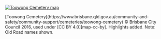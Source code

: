 
[![Toowong Cemetery map](../assets/toowong-cemetery-map.png)][map]
<figcaption>[Toowong Cemetery](https://www.brisbane.qld.gov.au/community-and-safety/community-support/cemeteries/toowong-cemetery) © Brisbane City Council 2016, used under [CC BY 4.0][map-cc-by]. Highlights added. Note: Old Road names shown.</figcaption>

<!-- Links -->
[map]: ../assets/toowong-cemetery-map.png "Click to expand the map. Use Back to return to this page"
[map-cc-by]: https://creativecommons.org/licenses/by/4.0/  "Creative Commons Attribution 4.0 Licence"
